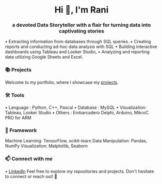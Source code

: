 <h1 align="center">Hi 👋, I'm Rani</h1>
<h3 align="center">a devoted Data Storyteller with a flair for turning data into captivating stories</h3>

• Extracting information from databases through SQL queries.
• Creating reports and conducting ad-hoc data analysis with SQL
• Building interactive dashboards using Tableau and Looker Studio,
• Analyzing and reporting data utilizing Google Sheets and Excel.

### 📚 Projects
Welcome to my portfolio, where I showcase my [projects](https://github.com/punyarani/portfolio/blob/main/README.md).

### 🛠 Tools
• Language : Python, C++, Pascal
• Database : MySQL
• Visualization: Tableau, Looker Studio
• Others : Embarcadero Delphi, Arduino, MikroC PRO for ARM 

### 🧱 Framework
Machine Learning: TensorFlow, scikit-learn
Data Manipulation: Pandas, NumPy
Visualization: Matplotlib, Seaborn

### 📫 Connect with me 
• [LinkedIn](https://www.linkedin.com/in/ramadhanialifa/)
Feel free to explore my repositories and projects. Don't hesitate to connect or reach out! 🚀
